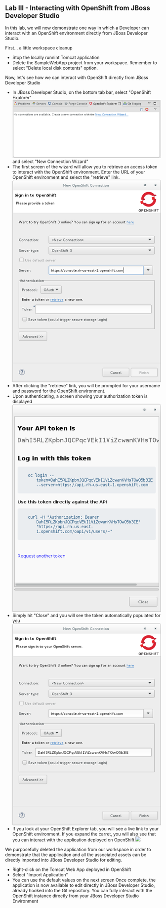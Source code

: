 Lab III - Interacting with OpenShift from JBoss Developer Studio
-------------------------
In this lab, we will now demonstrate one way in which a Developer can interact with an OpenShift environment directly from JBoss Developer Studio.

First... a little workspace cleanup
* Stop the locally runnint Tomcat application
* Delete the SampleWebApp project from your workspace. Remember to select "Delete local disk contents" option.

Now, let's see how we can interact with OpenShift directly from JBoss Developer Studio
* In JBoss Developer Studio, on the bottom tab bar, select "OpenShift Explorer"
![](/images/openshift-explorer-new-connection.png)  
and select "New Connection Wizard"
* The first screen of the wizard will allow you to retrieve an access token to interact with the OpenShift environment.  Enter the URL of your OpenShift environment and select the "retrieve" link.
![](/images/openshift-explorer-new-token-start.png)
* After clicking the "retrieve" link, you will be prompted for your username and password for the OpenShift environment.
* Upon authenticating, a screen showing your authorization token is displayed
![](/images/openshift-explorer-auth-token.png)  
* Simply hit "Close" and you will see the token automatically populated for you
![](/images/openshift-explorer-auth-token-complete.png)
* If you look at your OpenShift Explorer tab, you will see a live link to your OpenShift environment. If you expand the carret, you will also see that you can interact with the application deployed on OpenShift
![](/images/openshift-explorer-connection-complete.jpg)

We purposefully deleted the application from our workspace in order to demonstrate that the application and all the associated assets can be directly imported into JBoss Developer Studio for editing.
* Right-click on the Tomcat Web App deployed in OpenShift
* Select "Import Application"
* You can use the default values on the next screen
Once complete, the application is now available to edit directly in JBoss Developer Studio, already hooked into the Git repository.
You can fully interact with the OpenShift instance directly from your JBoss Developer Studio Environment